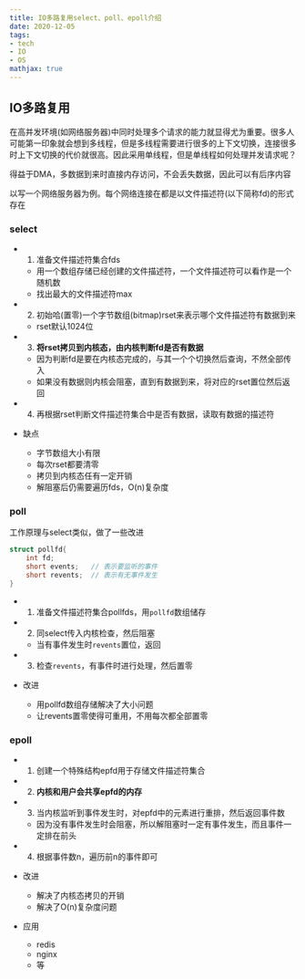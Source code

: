 ```yaml
---
title: IO多路复用select、poll、epoll介绍
date: 2020-12-05
tags: 
- tech
- IO
- OS
mathjax: true
---
```


## IO多路复用

在高并发环境(如网络服务器)中同时处理多个请求的能力就显得尤为重要。很多人可能第一印象就会想到多线程，但是多线程需要进行很多的上下文切换，连接很多时上下文切换的代价就很高。因此采用单线程，但是单线程如何处理并发请求呢？

得益于DMA，多数据到来时直接内存访问，不会丢失数据，因此可以有后序内容

以写一个网络服务器为例。每个网络连接在都是以文件描述符(以下简称fd)的形式存在


### select

- 1. 准备文件描述符集合fds
    * 用一个数组存储已经创建的文件描述符，一个文件描述符可以看作是一个随机数
    * 找出最大的文件描述符max
- 2. 初始哈(置零)一个字节数组(bitmap)rset来表示哪个文件描述符有数据到来
    * rset默认1024位
- 3. **将rset拷贝到内核态，由内核判断fd是否有数据** 
    * 因为判断fd是要在内核态完成的，与其一个个切换然后查询，不然全部传入
    * 如果没有数据则内核会阻塞，直到有数据到来，将对应的rset置位然后返回
- 4. 再根据rset判断文件描述符集合中是否有数据，读取有数据的描述符

- 缺点
    * 字节数组大小有限
    * 每次rset都要清零
    * 拷贝到内核态任有一定开销
    * 解阻塞后仍需要遍历fds，O(n)复杂度


### poll

工作原理与select类似，做了一些改进

```c
struct pollfd{
    int fd;
    short events;   // 表示要监听的事件
    short revents;  // 表示有无事件发生
}
```

- 1. 准备文件描述符集合pollfds，用`pollfd`数组储存
- 2. 同select传入内核检查，然后阻塞
    * 当有事件发生时`revents`置位，返回
- 3. 检查`revents`，有事件时进行处理，然后置零

- 改进
    * 用pollfd数组存储解决了大小问题
    * 让revents置零使得可重用，不用每次都全部置零


### epoll

- 1. 创建一个特殊结构epfd用于存储文件描述符集合
- 2. **内核和用户会共享epfd的内存**
- 3. 当内核监听到事件发生时，对epfd中的元素进行重排，然后返回事件数
    * 因为没有事件发生时会阻塞，所以解阻塞时一定有事件发生，而且事件一定排在前头
- 4. 根据事件数n，遍历前n的事件即可

- 改进
    * 解决了内核态拷贝的开销
    * 解决了O(n)复杂度问题
- 应用
    * redis
    * nginx
    * 等



